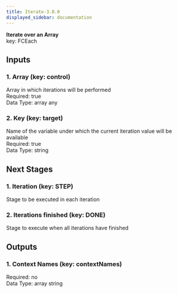 ```yaml
---  
title: Iterate-3.0.0  
displayed_sidebar: documentation  
---  
```

**Iterate over an Array**  
key: FCEach  
  
## Inputs  
### 1. Array (key: control)  
Array in which iterations will be performed  
Required: true  
Data Type: array any  
### 2. Key (key: target)  
Name of the variable under which the current iteration value will be available  
Required: true  
Data Type: string   
## Next Stages  
### 1. Iteration (key: STEP)  
Stage to be executed in each iteration  
### 2. Iterations finished (key: DONE)  
Stage to execute when all iterations have finished  
## Outputs  
### 1. Context Names (key: contextNames)  
  
Required: no  
Data Type: array string
